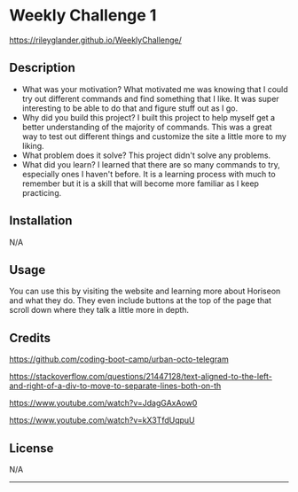 # Weekly Challenge 1

https://rileyglander.github.io/WeeklyChallenge/

## Description

- What was your motivation? What motivated me was knowing that I could try out different commands and find something that I like. It was super interesting to be able to do that and figure stuff out as I go. 
- Why did you build this project? I built this project to help myself get a better understanding of the majority of commands. This was a great way to test out different things and customize the site a little more to my liking.
- What problem does it solve? This project didn't solve any problems.
- What did you learn? I learned that there are so many commands to try, especially ones I haven't before. It is a learning process with much to remember but it is a skill that will become more familiar as I keep practicing.


## Installation

N/A

## Usage

You can use this by visiting the website and learning more about Horiseon and what they do. They even include buttons at the top of the page that scroll down where they talk a little more in depth. 


## Credits

https://github.com/coding-boot-camp/urban-octo-telegram

https://stackoverflow.com/questions/21447128/text-aligned-to-the-left-and-right-of-a-div-to-move-to-separate-lines-both-on-th

https://www.youtube.com/watch?v=JdagGAxAow0

https://www.youtube.com/watch?v=kX3TfdUqpuU

## License

N/A

---
